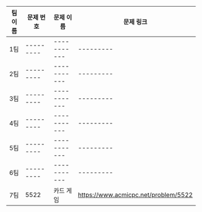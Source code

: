 | 팀 이름 | 문제 번호 | 문제 이름   | 문제 링크 |
| ------- | --------- | ----------- | --------- |
| 1팀 | --------- | ----------- | --------- |
| 2팀 | --------- | ----------- | --------- |
| 3팀 | --------- | ----------- | --------- |
| 4팀 | --------- | ----------- | --------- |
| 5팀 | --------- | ----------- | --------- |
| 6팀 | --------- | ----------- | --------- |
| 7팀     | 5522       | 카드 게임   | https://www.acmicpc.net/problem/5522      |
